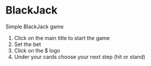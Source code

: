 # BlackJack
Simple BlackJack game

1. Click on the main title to start the game <br />
2. Set the bet <br />
3. Click on the $ logo <br />
4. Under your cards choose your next step (hit or stand)

